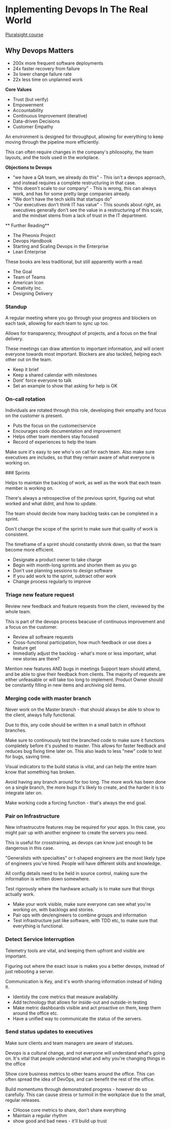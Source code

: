 # Inplementing Devops In The Real World

[Pluralsight course](https://app.pluralsight.com/library/courses/8af477a5-c4a3-420d-8d5b-19517a5b1e4f/table-of-contents)

## Why Devops Matters

- 200x more frequent software deployments
- 24x faster recovery from failure
- 3x lower change failure rate
- 22x less time on unplanned work

**Core Values**
- Trust (but verify)
- Empowerment
- Accountability
- Continuous Improvement (iterative)
- Data-driven Decisions
- Customer Empathy

An environment is designed for throughput, allowing for everything to keep moving through the pipeline more efficiently.

This can often require changes in the company's philosophy, the team layouts, and the tools used in the workplace.

**Objections to Devops**
- "we have a QA team, we already do this" - This isn't a devops approach, and instead requires a complete restructuring in that case.
- "this doesn't scale to our company" - This is wrong, this can always work, and has for some pretty large companies already.
- "We don't have the tech skills that startups do"
- "Our executives don't think IT has value" - This sounds about right, as executives generally don't see the value in a restructuring of this scale, and the mindset stems from a lack of trust in the IT department.

** Further Reading**
- The Pheonix Project
- Devops Handbook
- Starting and Scaling Devops in the Enterprise
- Lean Enterprise

These books are less traditional, but still apparently worth a read:

- The Goal
- Team of Teams
- American Icon
- Creativity Inc.
- Designing Delivery

### Standup

A regular meeting where you go through your progress and blockers on each task, allowing for each team to sync up too.

Allows for transparency, throughput of projects, and a focus on the final delivery. 

These meetings can draw attention to important information, and will orient everyone towards most important. Blockers are also tackled, helping each other out on the team.

- Keep it brief
- Keep a shared calendar with milestones
- Dont' force everyone to talk
- Set an example to show that asking for help is OK

### On-call rotation

Individuals are rotated through this role, developing their empathy and focus on the customer is present.

- Puts the focus on the customer/service
- Encourages code documentation and improvement
- Helps other team members stay focused
- Record of experiences to help the team

Make sure it's easy to see who's on call for each team.
Also make sure executives are includes, so that they remain aware of what everyone is working on.

### Sprints

Helps to maintain the backlog of work, as well as the work that each team member is working on. 

There's always a retrospective of the previous sprint, figuring out what worked and what didnt, and how to update.

The team should decide how many backlog tasks can be completed in a sprint.

Don't change the scope of the sprint to make sure that quality of work is consistent.

The timeframe of a sprint should constantly shrink down, so that the team become more efficient.

- Designate a product owner to take charge
- Begin with month-long sprints and shorten them as you go
- Don't use planning sessions to design software
- If you add work to the sprint, subtract other work
- Change process regularly to improve

### Triage new feature request

Review new feedback and feature requests from the client, reviewed by the whole team.

This is part of the devops process beacuse of continuous improvement and a focus on the customer.

- Review all software requests
- Cross-functional participation, how much feedback or use does a feature get
- Immediatly adjust the backlog - what's more or less important, what new stories are there?

Mention new features AND bugs in meetings
Support team should attend, and be able to give their feedback from clients.
The majority of requests are either unfeasable or will take too long to implement.
Product Owner should be constantly filling in new items and archiving old items.

### Merging code with master branch

Never work on the Master branch - that should always be able to show to the client, always fully functional. 

Due to this, any code should be written in a small batch in offshoot branches.

Make sure to continuously test the branched code to make sure it functions completely before it's pushed to master. 
This allows for faster feedback and reduces bug fixing time later on.
This also leads to less "new" code to test for bugs, saving time.

Visual indicators to the build status is vital, and can help the entire team know that something has broken. 

Avoid having any branch around for too long. The more work has been done on a single branch, the more bugs it's likely to create, and the harder it is to integrate later on.

Make working code a forcing function - that's always the end goal.

### Pair on Infrastructure

New infrastrucutre features may be required for your apps. In this case, you might pair up with another engineer to create the servers you need. 

This is useful for crosstraining, as devops can know just enough to be dangerous in this case.

"Generalists with specialties" or t-shaped engineers are the most likely type of engineers you've hired.
People will have different skills and knowledge.

All config details need to be held in source control, making sure the information is written down somewhere.

Test rigorously where the hardware actually is to make sure that things actually work.

- Make your work visible, make sure everyone can see what you're working on, with backlogs and stories.
- Pair ops with dev/engineers to combine groups and information
- Test infrastructure just like software, with TDD etc, to make sure that everything is functional.

### Detect Service Interruption

Telemetry tools are vital, and keeping them upfront and visible are important.

Figuring out where the exact issue is makes you a better devops, instead of just rebooting a server.

Communication is Key, and it's worth sharing information instead of hiding it.

- Identidy the core metrics that measure availability. 
- Add technology that allows for inside-out and outside-in testing
- Make metric dashboards visible and act proactive on them, keep them around the office etc.
- Have a unified way to communicate the status of the servers.

### Send status updates to executives

Make sure clients and team managers are aware of statuses. 

Devops is a cultural change, and not everyone will understand what's going on. It's vital that people understand what and why you're changing things in the office

Show core business metrics to other teams around the office. This can often spread the idea of DevOps, and can benefit the rest of the office. 

Build momentums through demonstrated progress - however do so carefully. This can cause stress or turmoil in the workplace due to the small, regular releases.

- CHoose core metrics to share, don't share everything
- Maintain a regular rhythm
- show good and bad news - it'll build up trust

